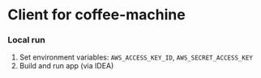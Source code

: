 # Client for coffee-machine

### Local run

1. Set environment variables: `AWS_ACCESS_KEY_ID`, `AWS_SECRET_ACCESS_KEY`
2. Build and run app (via IDEA)
